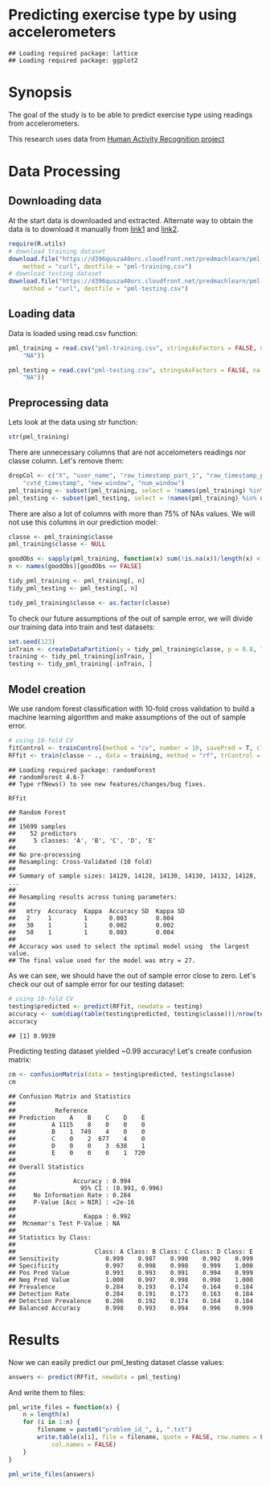 Predicting exercise type by using accelerometers 
============================================================

```
## Loading required package: lattice
## Loading required package: ggplot2
```



# Synopsis
The goal of the study is to be able to predict exercise type using readings from accelerometers.

This research uses data from [Human Activity Recognition project](http://groupware.les.inf.puc-rio.br/har)

# Data Processing
## Downloading data
At the start data is downloaded and extracted. Alternate way to obtain the data is to download it manually from [link1](https://d396qusza40orc.cloudfront.net/predmachlearn/pml-training.csv) and  [link2](https://d396qusza40orc.cloudfront.net/predmachlearn/pml-testing.csv).

```r
require(R.utils)
# download training dataset
download.file("https://d396qusza40orc.cloudfront.net/predmachlearn/pml-training.csv", 
    method = "curl", destfile = "pml-training.csv")
# download testing dataset
download.file("https://d396qusza40orc.cloudfront.net/predmachlearn/pml-testing.csv", 
    method = "curl", destfile = "pml-testing.csv")
```


## Loading data
Data is loaded using read.csv function:

```r
pml_training = read.csv("pml-training.csv", stringsAsFactors = FALSE, na.strings = c("", 
    "NA"))

pml_testing = read.csv("pml-testing.csv", stringsAsFactors = FALSE, na.strings = c("", 
    "NA"))
```


## Preprocessing data
Lets look at the data using str function: 

```r
str(pml_training)
```

There are unnecessary columns that are not accelometers readings nor classe column. Let's remove them:


```r
dropCol <- c("X", "user_name", "raw_timestamp_part_1", "raw_timestamp_part_2", 
    "cvtd_timestamp", "new_window", "num_window")
pml_training <- subset(pml_training, select = !names(pml_training) %in% dropCol)
pml_testing <- subset(pml_testing, select = !names(pml_training) %in% dropCol)
```


There are also a lot of columns with more than 75% of NAs values. We will not use this columns in our prediction model:

```r
classe <- pml_training$classe
pml_training$classe <- NULL

goodObs <- sapply(pml_training, function(x) sum(!is.na(x))/length(x) < 0.25)
n <- names(goodObs)[goodObs == FALSE]

tidy_pml_training <- pml_training[, n]
tidy_pml_testing <- pml_testing[, n]

tidy_pml_training$classe <- as.factor(classe)
```


To check our future assumptions of the out of sample error, we will divide our training data into train and test datasets:


```r
set.seed(123)
inTrain <- createDataPartition(y = tidy_pml_training$classe, p = 0.8, list = FALSE)
training <- tidy_pml_training[inTrain, ]
testing <- tidy_pml_training[-inTrain, ]
```


## Model creation
We use random forest classification with 10-fold cross validation to build a machine learning algorithm and make assumptions of the out of sample error.

```r
# using 10-fold CV
fitControl <- trainControl(method = "cv", number = 10, savePred = T, classProb = T)
RFfit <- train(classe ~ ., data = training, method = "rf", trControl = fitControl)
```

```
## Loading required package: randomForest
## randomForest 4.6-7
## Type rfNews() to see new features/changes/bug fixes.
```

```r
RFfit
```

```
## Random Forest 
## 
## 15699 samples
##    52 predictors
##     5 classes: 'A', 'B', 'C', 'D', 'E' 
## 
## No pre-processing
## Resampling: Cross-Validated (10 fold) 
## 
## Summary of sample sizes: 14129, 14128, 14130, 14130, 14132, 14128, ... 
## 
## Resampling results across tuning parameters:
## 
##   mtry  Accuracy  Kappa  Accuracy SD  Kappa SD
##   2     1         1      0.003        0.004   
##   30    1         1      0.002        0.002   
##   50    1         1      0.003        0.004   
## 
## Accuracy was used to select the optimal model using  the largest value.
## The final value used for the model was mtry = 27.
```

As we can see, we should have the out of sample error close to zero. Let's check our out of sample error for our testing dataset:

```r
# using 10-fold CV
testing$predicted <- predict(RFfit, newdata = testing)
accuracy <- sum(diag(table(testing$predicted, testing$classe)))/nrow(testing)
accuracy
```

```
## [1] 0.9939
```

Predicting testing dataset yielded ~0.99 accuracy!
Let's create confusion matrix:

```r
cm <- confusionMatrix(data = testing$predicted, testing$classe)
cm
```

```
## Confusion Matrix and Statistics
## 
##           Reference
## Prediction    A    B    C    D    E
##          A 1115    8    0    0    0
##          B    1  749    4    0    0
##          C    0    2  677    4    0
##          D    0    0    3  638    1
##          E    0    0    0    1  720
## 
## Overall Statistics
##                                         
##                Accuracy : 0.994         
##                  95% CI : (0.991, 0.996)
##     No Information Rate : 0.284         
##     P-Value [Acc > NIR] : <2e-16        
##                                         
##                   Kappa : 0.992         
##  Mcnemar's Test P-Value : NA            
## 
## Statistics by Class:
## 
##                      Class: A Class: B Class: C Class: D Class: E
## Sensitivity             0.999    0.987    0.990    0.992    0.999
## Specificity             0.997    0.998    0.998    0.999    1.000
## Pos Pred Value          0.993    0.993    0.991    0.994    0.999
## Neg Pred Value          1.000    0.997    0.998    0.998    1.000
## Prevalence              0.284    0.193    0.174    0.164    0.184
## Detection Rate          0.284    0.191    0.173    0.163    0.184
## Detection Prevalence    0.286    0.192    0.174    0.164    0.184
## Balanced Accuracy       0.998    0.993    0.994    0.996    0.999
```

# Results
Now we can easily predict our pml_testing dataset classe values:

```r
answers <- predict(RFfit, newdata = pml_testing)
```

And write them to files:


```r
pml_write_files = function(x) {
    n = length(x)
    for (i in 1:n) {
        filename = paste0("problem_id_", i, ".txt")
        write.table(x[i], file = filename, quote = FALSE, row.names = FALSE, 
            col.names = FALSE)
    }
}

pml_write_files(answers)
```

